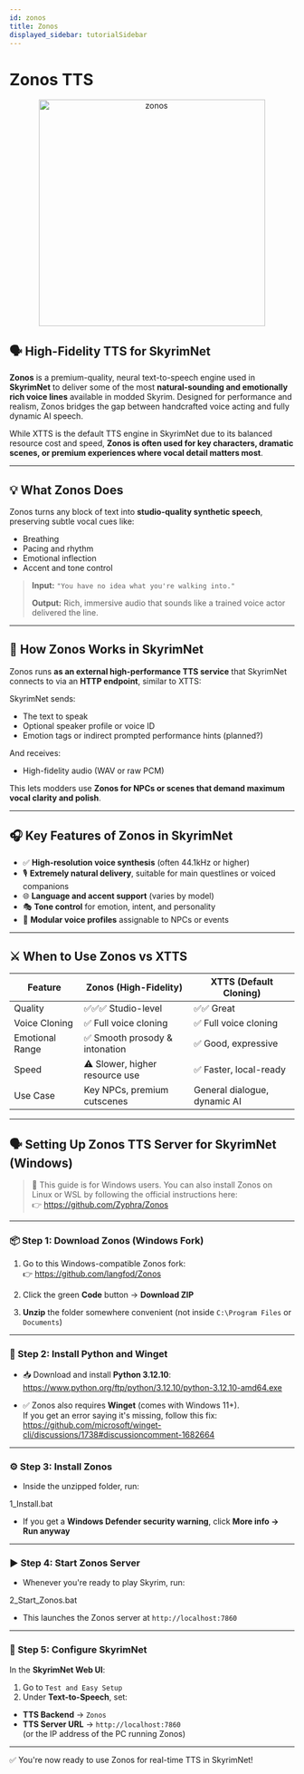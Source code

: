 ```yaml
---
id: zonos
title: Zonos
displayed_sidebar: tutorialSidebar
---
```


# Zonos TTS

<p align="center">
  <img src="/SkyrimNet-GamePlugin/img/zonos.png" alt="zonos" width="400"/>
</p>

## 🗣️ High-Fidelity TTS for SkyrimNet

**Zonos** is a premium-quality, neural text-to-speech engine used in **SkyrimNet** to deliver some of the most **natural-sounding and emotionally rich voice lines** available in modded Skyrim. Designed for performance and realism, Zonos bridges the gap between handcrafted voice acting and fully dynamic AI speech.

While XTTS is the default TTS engine in SkyrimNet due to its balanced resource cost and speed, **Zonos is often used for key characters, dramatic scenes, or premium experiences where vocal detail matters most**.

---

## 💡 What Zonos Does

Zonos turns any block of text into **studio-quality synthetic speech**, preserving subtle vocal cues like:

- Breathing
- Pacing and rhythm
- Emotional inflection
- Accent and tone control

> **Input:** `"You have no idea what you're walking into."`  
>  
> **Output:** Rich, immersive audio that sounds like a trained voice actor delivered the line.

---

## 🧠 How Zonos Works in SkyrimNet

Zonos runs **as an external high-performance TTS service** that SkyrimNet connects to via an **HTTP endpoint**, similar to XTTS:

SkyrimNet sends:

- The text to speak
- Optional speaker profile or voice ID
- Emotion tags or indirect prompted performance hints (planned?)

And receives:

- High-fidelity audio (WAV or raw PCM)

This lets modders use **Zonos for NPCs or scenes that demand maximum vocal clarity and polish**.

---

## 🎧 Key Features of Zonos in SkyrimNet

- ✅ **High-resolution voice synthesis** (often 44.1kHz or higher)
- 🎙️ **Extremely natural delivery**, suitable for main questlines or voiced companions
- 🌐 **Language and accent support** (varies by model)
- 🎭 **Tone control** for emotion, intent, and personality
- 🧩 **Modular voice profiles** assignable to NPCs or events

---

## ⚔️ When to Use Zonos vs XTTS

| Feature             | Zonos (High-Fidelity)       | XTTS (Default Cloning)        |
|---------------------|-----------------------------|-------------------------------|
| Quality             | ✅✅✅ Studio-level           | ✅✅ Great                    |
| Voice Cloning       |  ✅ Full voice cloning       | ✅ Full voice cloning         |
| Emotional Range     | ✅ Smooth prosody & intonation | ✅ Good, expressive          |
| Speed               | ⚠️ Slower, higher resource use | ✅ Faster, local-ready        |
| Use Case            | Key NPCs, premium cutscenes | General dialogue, dynamic AI |

---
## 🗣️ Setting Up Zonos TTS Server for SkyrimNet (Windows)

> 🔧 This guide is for Windows users. You can also install Zonos on Linux or WSL by following the official instructions here:  
> 👉 https://github.com/Zyphra/Zonos

---

### 📦 Step 1: Download Zonos (Windows Fork)

1. Go to this Windows-compatible Zonos fork:  
   👉 https://github.com/langfod/Zonos

2. Click the green **Code** button → **Download ZIP**

3. **Unzip** the folder somewhere convenient (not inside `C:\Program Files` or `Documents`)

---

### 🐍 Step 2: Install Python and Winget

- 📥 Download and install **Python 3.12.10**:  
  https://www.python.org/ftp/python/3.12.10/python-3.12.10-amd64.exe

- ✅ Zonos also requires **Winget** (comes with Windows 11+).  
  If you get an error saying it's missing, follow this fix:  
  https://github.com/microsoft/winget-cli/discussions/1738#discussioncomment-1682664

---

### ⚙️ Step 3: Install Zonos

- Inside the unzipped folder, run:

1_Install.bat



- If you get a **Windows Defender security warning**, click **More info → Run anyway**

---

### ▶️ Step 4: Start Zonos Server

- Whenever you're ready to play Skyrim, run:

2_Start_Zonos.bat



- This launches the Zonos server at `http://localhost:7860`

---

### 🔧 Step 5: Configure SkyrimNet

In the **SkyrimNet Web UI**:

1. Go to `Test and Easy Setup`
2. Under **Text-to-Speech**, set:
 - **TTS Backend** → `Zonos`
 - **TTS Server URL** → `http://localhost:7860`  
   (or the IP address of the PC running Zonos)

---

✅ You're now ready to use Zonos for real-time TTS in SkyrimNet!

